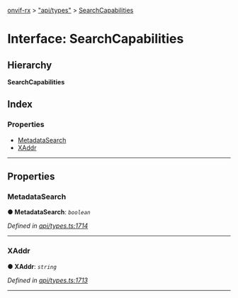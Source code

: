 [onvif-rx](../README.md) > ["api/types"](../modules/_api_types_.md) > [SearchCapabilities](../interfaces/_api_types_.searchcapabilities.md)

# Interface: SearchCapabilities

## Hierarchy

**SearchCapabilities**

## Index

### Properties

* [MetadataSearch](_api_types_.searchcapabilities.md#metadatasearch)
* [XAddr](_api_types_.searchcapabilities.md#xaddr)

---

## Properties

<a id="metadatasearch"></a>

###  MetadataSearch

**● MetadataSearch**: *`boolean`*

*Defined in [api/types.ts:1714](https://github.com/patrickmichalina/onvif-rx/blob/1596479/src/api/types.ts#L1714)*

___
<a id="xaddr"></a>

###  XAddr

**● XAddr**: *`string`*

*Defined in [api/types.ts:1713](https://github.com/patrickmichalina/onvif-rx/blob/1596479/src/api/types.ts#L1713)*

___

